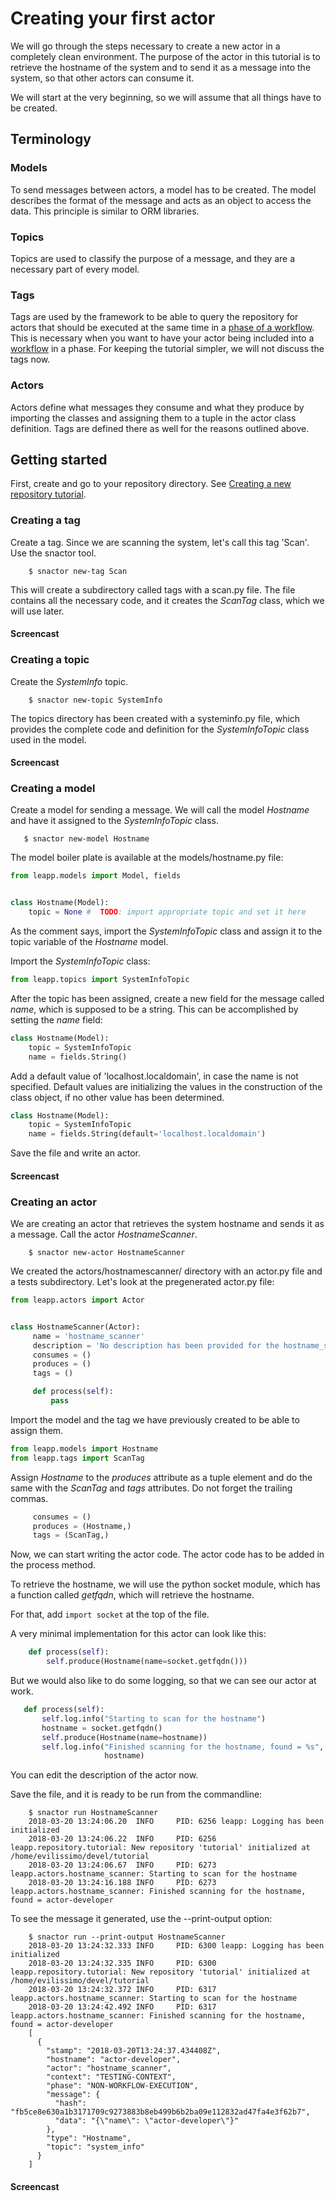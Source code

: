 # Creating your first actor

We will go through the steps necessary to create a new actor in a completely clean environment.
The purpose of the actor in this tutorial is to retrieve the hostname of the
system and to send it as a message into the system, so that other actors can consume it.

We will start at the very beginning, so we will assume that all things have to be created.

## Terminology

### Models
To send messages between actors, a model has to be created. The model describes the format of the
message and acts as an object to access the data. This principle is similar to ORM libraries.

### Topics
Topics are used to classify the purpose of a message, and they are a necessary part of every model.

### Tags
Tags are used by the framework to be able to query the repository for actors that should be
executed at the same time in a [phase of a workflow](terminlogy.html#phase). This is necessary when you want to have your actor being included into a [workflow](terminology.html#workflow) in a phase. For keeping the tutorial simpler, we will not discuss the tags now.

### Actors
Actors define what messages they consume and what they produce by importing the
classes and assigning them to a tuple in the actor class definition.
Tags are defined there as well for the reasons outlined above.


## Getting started

First, create and go to your repository directory. See [Creating a new repository tutorial](create-repository).

### Creating a tag

Create a tag. Since we are scanning the system, let's
call this tag 'Scan'. Use the snactor tool.

```shell
    $ snactor new-tag Scan
```

This will create a subdirectory called tags with a scan.py file. The file contains all
the necessary code, and it creates the *ScanTag* class, which we will use
later.

#### Screencast

<asciinema-player src="_static/screencasts/create-tag.json"></ascinema-player>

### Creating a topic

Create the *SystemInfo* topic.

```shell
    $ snactor new-topic SystemInfo
```

The topics directory has been created with a systeminfo.py file, which provides
the complete code and definition for the *SystemInfoTopic* class used in the model.

#### Screencast

<asciinema-player src="_static/screencasts/create-topic.json"></ascinema-player>

### Creating a model

Create a model for sending a message. We will call the
model *Hostname* and have it assigned to the *SystemInfoTopic* class.

```shell
   $ snactor new-model Hostname
```

The model boiler plate is available at the models/hostname.py file:

```python
from leapp.models import Model, fields


class Hostname(Model):
    topic = None #  TODO: import appropriate topic and set it here
```

As the comment says, import the *SystemInfoTopic* class and assign it to
the topic variable of the *Hostname* model.

Import the *SystemInfoTopic* class:
```python
from leapp.topics import SystemInfoTopic
```

After the topic has been assigned, create a new field for the message
called *name*, which is supposed to be a string. This can be accomplished by
setting the *name* field:

```python
class Hostname(Model):
    topic = SystemInfoTopic
    name = fields.String()
```

Add a default value of 'localhost.localdomain', in case the name
is not specified. Default values are initializing the values in the
construction of the class object, if no other value has been determined.

```python
class Hostname(Model):
    topic = SystemInfoTopic
    name = fields.String(default='localhost.localdomain')
```

Save the file and write an actor.

#### Screencast

<asciinema-player src="_static/screencasts/create-model.json"></ascinema-player>


### Creating an actor

We are creating an actor
that retrieves the system hostname and sends it as a message.
Call the actor *HostnameScanner*.

```shell
    $ snactor new-actor HostnameScanner
```

We created the actors/hostnamescanner/ directory with an actor.py file
and a tests subdirectory. Let's look at the pregenerated actor.py file:

```python
from leapp.actors import Actor


class HostnameScanner(Actor):
     name = 'hostname_scanner'
     description = 'No description has been provided for the hostname_scanner actor.'
     consumes = ()
     produces = ()
     tags = ()

     def process(self):
         pass
```

Import the model and the tag we have previously created to
be able to assign them.

```python
from leapp.models import Hostname
from leapp.tags import ScanTag
```

Assign *Hostname* to the *produces* attribute as a tuple element and
do the same with the *ScanTag* and *tags* attributes.
Do not forget the trailing commas.

```python
     consumes = ()
     produces = (Hostname,)
     tags = (ScanTag,)
```

Now, we can start writing the actor code. The actor code has to be added
in the process method.

To retrieve the hostname, we will use the python socket module, which has
a function called *getfqdn*, which will retrieve the hostname.

For that, add `import socket` at the top of the file.

A very minimal implementation for this actor can look like this:

```python
    def process(self):
        self.produce(Hostname(name=socket.getfqdn()))
```

But we would also like to do some logging, so that we can see our actor at work.

```python
   def process(self):
       self.log.info("Starting to scan for the hostname")
       hostname = socket.getfqdn()
       self.produce(Hostname(name=hostname))
       self.log.info("Finished scanning for the hostname, found = %s",
                     hostname)
```

You can edit the description of the actor now.

Save the file, and it is ready to be run from the commandline:

```shell
    $ snactor run HostnameScanner
    2018-03-20 13:24:06.20  INFO     PID: 6256 leapp: Logging has been initialized
    2018-03-20 13:24:06.22  INFO     PID: 6256 leapp.repository.tutorial: New repository 'tutorial' initialized at /home/evilissimo/devel/tutorial
    2018-03-20 13:24:06.67  INFO     PID: 6273 leapp.actors.hostname_scanner: Starting to scan for the hostname
    2018-03-20 13:24:16.188 INFO     PID: 6273 leapp.actors.hostname_scanner: Finished scanning for the hostname, found = actor-developer
```

To see the message it generated, use the --print-output option:

```shell
    $ snactor run --print-output HostnameScanner
    2018-03-20 13:24:32.333 INFO     PID: 6300 leapp: Logging has been initialized
    2018-03-20 13:24:32.335 INFO     PID: 6300 leapp.repository.tutorial: New repository 'tutorial' initialized at /home/evilissimo/devel/tutorial
    2018-03-20 13:24:32.372 INFO     PID: 6317 leapp.actors.hostname_scanner: Starting to scan for the hostname
    2018-03-20 13:24:42.492 INFO     PID: 6317 leapp.actors.hostname_scanner: Finished scanning for the hostname, found = actor-developer
    [
      {
        "stamp": "2018-03-20T13:24:37.434408Z",
        "hostname": "actor-developer",
        "actor": "hostname_scanner",
        "context": "TESTING-CONTEXT",
        "phase": "NON-WORKFLOW-EXECUTION",
        "message": {
          "hash": "fb5ce8e630a1b3171709c9273883b8eb499b6b2ba09e112832ad47fa4e3f62b7",
          "data": "{\"name\": \"actor-developer\"}"
        },
        "type": "Hostname",
        "topic": "system_info"
      }
    ]
```

#### Screencast

<asciinema-player src="_static/screencasts/create-actor.json"></ascinema-player>

